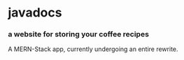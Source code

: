 # javadocs
### a website for storing your coffee recipes

A MERN-Stack app, currently undergoing an entire rewrite.